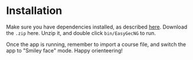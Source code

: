 # Installation

Make sure you have dependencies installed, as described [here](https://github.com/Navigation-Games/EasyGecNG/blob/main/README.md#normal-installation-instructions). Download the `.zip` here. Unzip it, and double click `bin/EasyGecNG` to run.

Once the app is running, remember to import a course file, and switch the app to "Smiley face" mode. Happy orienteering!
